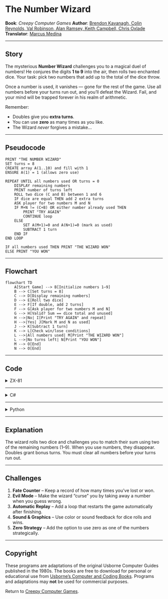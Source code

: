 # The Number Wizard

**Book**: _Creepy Computer Games_
**Author**: [Brendon Kavanagh, Colin Reynolds, Val Robinson, Alan Ramsey, Keith Campbell, Chris Oxlade](https://github.com/marcusjobb/UsborneBooks)
**Translator**: [Marcus Medina](http://marcusmedina.pro)

---

## Story

The mysterious **Number Wizard** challenges you to a magical duel of numbers!
He conjures the digits **1 to 9** into the air, then rolls two enchanted dice.
Your task: pick two numbers that add up to the total of the dice throw.

Once a number is used, it vanishes — gone for the rest of the game.
Use all numbers before your turns run out, and you’ll defeat the Wizard.
Fail, and your mind will be trapped forever in his realm of arithmetic.

Remember:

- Doubles give you **extra turns**.
- You can use **zero** as many times as you like.
- The Wizard _never_ forgives a mistake…

---

## Pseudocode

```plaintext
PRINT "THE NUMBER WIZARD"
SET turns = 8
CREATE array A(1..10) and fill with 1
ENSURE A(1) = 1 (allows zero use)

REPEAT UNTIL all numbers used OR turns = 0
    DISPLAY remaining numbers
    PRINT number of turns left
    ROLL two dice (C and B) between 1 and 6
    IF dice are equal THEN add 2 extra turns
    ASK player for two numbers M and N
    IF M+N != (C+B) OR either number already used THEN
        PRINT "TRY AGAIN"
        CONTINUE loop
    ELSE
        SET A(M+1)=0 and A(N+1)=0 (mark as used)
        SUBTRACT 1 turn
    END IF
END LOOP

IF all numbers used THEN PRINT "THE WIZARD WON"
ELSE PRINT "YOU WON"
```

---

## Flowchart

```mermaid
flowchart TD
    A[Start Game] --> B[Initialize numbers 1–9]
    B --> C[Set turns = 8]
    C --> D[Display remaining numbers]
    D --> E[Roll two dice]
    E --> F[If double, add 2 turns]
    F --> G[Ask player for two numbers M and N]
    G --> H[Valid? Sum == dice total and unused]
    H -->|No| I[Print "TRY AGAIN" and repeat]
    H -->|Yes| J[Mark M and N as used]
    J --> K[Subtract 1 turn]
    K --> L[Check win/lose conditions]
    L -->|All numbers used| M[Print "THE WIZARD WON"]
    L -->|No turns left| N[Print "YOU WON"]
    M --> O[End]
    N --> O[End]
```

---

## Code

<details>
<summary>ZX-81</summary>

```basic
10 PRINT "THE NUMBER WIZARD"
20 DIM A(10)
30 LET T=8
40 FOR I=1 TO 10
50 LET A(I)=1
60 NEXT I
70 CLS
80 LET A(1)=1
90 LET V=0
100 FOR I=2 TO 10
110 IF A(I)<0 THEN GOTO 150
120 PRINT " ";
130 LET V=V+1
140 GOTO 160
150 PRINT I-1
160 NEXT I
170 PRINT
180 IF V=9 THEN GOTO 370
190 PRINT "YOU'VE ";T;" TURNS LEFT"
200 LET C=INT(RND*6)+1
210 LET B=INT(RND*6)+1
220 PRINT "THE DICE THROW IS ";C;" + ";B
230 PRINT "WHAT ARE YOUR NUMBERS?"
250 LET T=T-1
260 IF T<0 THEN GOTO 350
270 INPUT M
280 INPUT N
290 IF M>9 OR N>9 THEN PRINT "TOO BIG - TRY AGAIN"
300 IF M>9 OR N>9 THEN GOTO 230
310 IF M+N<>B+C OR A(M+1)=0 OR A(N+1)=0 THEN GOTO 70
320 LET A(M+1)=0
330 LET A(N+1)=0
340 GOTO 70
350 PRINT "THE WIZARD WON"
360 STOP
370 PRINT "YOU WON"
380 STOP
```

</details>

---

<details>
<summary>C#</summary>

```csharp
using System;

class NumberWizard
{
    static void Main()
    {
        int[] numbers = new int[10];
        for (int i = 0; i < numbers.Length; i++) numbers[i] = 1;

        int turns = 8;
        Random rnd = new Random();

        while (turns > 0 && !AllUsed(numbers))
        {
            Console.Clear();
            Console.WriteLine("Numbers left:");
            for (int i = 1; i <= 9; i++)
                if (numbers[i] > 0) Console.Write($"{i} ");
            Console.WriteLine($"\nTurns left: {turns}");

            int dice1 = rnd.Next(1, 7);
            int dice2 = rnd.Next(1, 7);
            Console.WriteLine($"Dice throw: {dice1} + {dice2} = {dice1 + dice2}");

            if (dice1 == dice2)
            {
                turns += 2;
                Console.WriteLine("Double! You gain 2 extra turns!");
            }

            Console.Write("Enter two numbers separated by space: ");
            string[] input = Console.ReadLine()?.Split(' ');
            if (input == null || input.Length < 2) continue;

            if (!int.TryParse(input[0], out int m) || !int.TryParse(input[1], out int n))
                continue;

            if (m < 0 || n < 0 || m > 9 || n > 9)
            {
                Console.WriteLine("Invalid numbers! Try again.");
                continue;
            }

            if (numbers[m] == 0 || numbers[n] == 0)
            {
                Console.WriteLine("One of those numbers is already used!");
                continue;
            }

            if (m + n != dice1 + dice2)
            {
                Console.WriteLine("They don't add up! Try again.");
                continue;
            }

            numbers[m] = numbers[n] = 0;
            turns--;
        }

        Console.WriteLine(AllUsed(numbers)
            ? "🎩 The Wizard Won!"
            : "✨ You Won!");
    }

    static bool AllUsed(int[] arr)
    {
        for (int i = 1; i <= 9; i++)
            if (arr[i] != 0) return false;
        return true;
    }
}
```

</details>

---

<details>
<summary>Python</summary>

```python
import random

def number_wizard():
    numbers = [1] * 10
    turns = 8

    while turns > 0 and sum(numbers[1:]) > 0:
        print("\nNumbers left:", [i for i in range(1, 10) if numbers[i] > 0])
        print(f"Turns left: {turns}")

        dice1 = random.randint(1, 6)
        dice2 = random.randint(1, 6)
        print(f"The dice throw is {dice1} + {dice2} = {dice1 + dice2}")

        if dice1 == dice2:
            turns += 2
            print("Double! You get 2 extra turns!")

        try:
            m, n = map(int, input("Enter two numbers: ").split())
        except ValueError:
            print("Invalid input.")
            continue

        if not (0 <= m <= 9 and 0 <= n <= 9):
            print("Numbers must be between 0 and 9.")
            continue
        if numbers[m] == 0 or numbers[n] == 0:
            print("One of those has already been used!")
            continue
        if m + n != dice1 + dice2:
            print("They don't add up! Try again.")
            continue

        numbers[m] = numbers[n] = 0
        turns -= 1

    if sum(numbers[1:]) == 0:
        print("\nTHE WIZARD WON!")
    else:
        print("\nYOU WON!")

if __name__ == "__main__":
    number_wizard()
```

</details>

---

## Explanation

The wizard rolls two dice and challenges you to match their sum using two of the remaining numbers (1–9).
When you use numbers, they disappear. Doubles grant bonus turns.
You must clear all numbers before your turns run out.

---

## Challenges

1. **Fate Counter** – Keep a record of how many times you’ve lost or won.
2. **Evil Mode** – Make the wizard “curse” you by taking away a number when you guess wrong.
3. **Automatic Replay** – Add a loop that restarts the game automatically after finishing.
4. **Sound & Graphics** – Use color or sound feedback for dice rolls and wins.
5. **Zero Strategy** – Add the option to use zero as one of the numbers strategically.

---

## Copyright

These programs are adaptations of the original Usborne Computer Guides published in the 1980s.
The books are free to download for personal or educational use from
[Usborne’s Computer and Coding Books](https://usborne.com/row/books/computer-and-coding-books).
Programs and adaptations may **not** be used for commercial purposes.

Return to [Creepy Computer Games](./readme.md).
